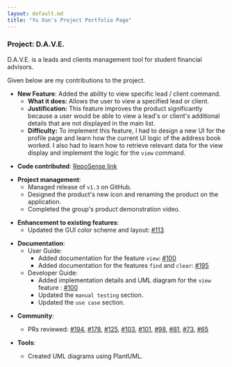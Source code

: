 ```yaml
---
layout: default.md
title: "Yu Xun's Project Portfolio Page"
---
```


### Project: D.A.V.E.

D.A.V.E. is a leads and clients management tool for student financial advisors.

Given below are my contributions to the project.

- **New Feature**: Added the ability to view specific lead / client command.
    - **What it does:** Allows the user to view a specified lead or client.
    - **Justification:** This feature improves the product significantly because a user would be able to view a lead's or 
client's additional details that are not displayed in the main list. 
    - **Difficulty:** To implement this feature, I had to design a new UI for the profile page and learn how the current UI logic of the address book worked. 
 I also had to learn how to retrieve relevant data for the view display and implement the logic for the  ``view`` command.
<p></p>

- **Code contributed**: [RepoSense link](https://nus-cs2103-ay2324s1.github.io/tp-dashboard/?search=&sort=groupTitle&sortWithin=title&timeframe=commit&mergegroup=&groupSelect=groupByRepos&breakdown=true&checkedFileTypes=docs~functional-code~test-code&since=2023-09-22&tabOpen=true&tabType=authorship&tabAuthor=yuxunn&tabRepo=AY2324S1-CS2103T-F08-2%2Ftp%5Bmaster%5D&authorshipIsMergeGroup=false&authorshipFileTypes=docs~functional-code~test-code&authorshipIsBinaryFileTypeChecked=false&authorshipIsIgnoredFilesChecked=false)

<p></p>

- **Project management**:
    - Managed release of ``v1.3`` on GitHub.
    - Designed the product's new icon and renaming the product on the application. 
    - Completed the group's product demonstration video.

<p></p>

- **Enhancement to existing features**:
    - Updated the GUI color scheme and layout: [\#113](https://github.com/AY2324S1-CS2103T-F08-2/tp/pull/113)

<p></p>

- **Documentation**:
    - User Guide:
        - Added documentation for the feature `view`: [\#100](https://github.com/AY2324S1-CS2103T-F08-2/tp/pull/100)
        - Added documentation for the features `find` and `clear`: [\#195](https://github.com/AY2324S1-CS2103T-F08-2/tp/pull/195)
    - Developer Guide:
        - Added implementation details and UML diagram for the `view` feature : [\#100](https://github.com/AY2324S1-CS2103T-F08-2/tp/pull/100)
        - Updated the ``manual testing`` section.
        - Updated the ``use case`` section.

<p></p>

- **Community**:
    - PRs reviewed: [#194](https://github.com/AY2324S1-CS2103T-F08-2/tp/pull/194), [#178](https://github.com/AY2324S1-CS2103T-F08-2/tp/pull/178), [#125](https://github.com/AY2324S1-CS2103T-F08-2/tp/pull/125), [#103](https://github.com/AY2324S1-CS2103T-F08-2/tp/pull/103), [#101](https://github.com/AY2324S1-CS2103T-F08-2/tp/pull/101), [#98](https://github.com/AY2324S1-CS2103T-F08-2/tp/pull/98), [#81](https://github.com/AY2324S1-CS2103T-F08-2/tp/pull/81), [#73](https://github.com/AY2324S1-CS2103T-F08-2/tp/pull/73), [#65](https://github.com/AY2324S1-CS2103T-F08-2/tp/pull/65)

- **Tools**:
  - Created UML diagrams using PlantUML.